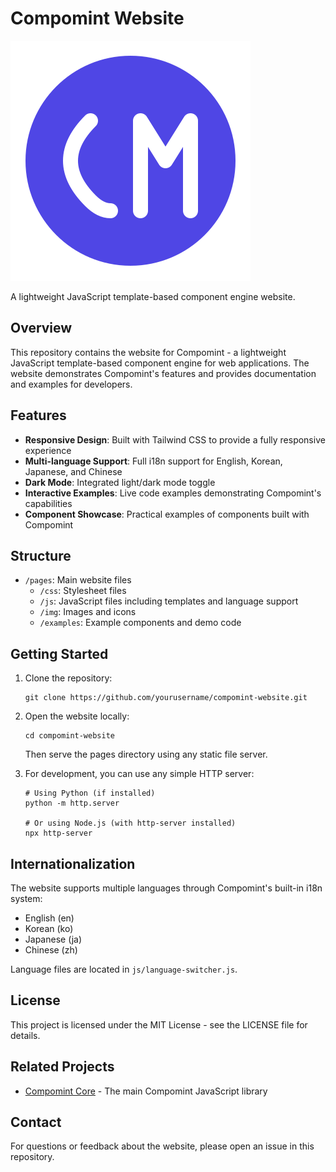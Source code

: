 # Compomint Website

![Compomint Logo](img/favicon.svg)

A lightweight JavaScript template-based component engine website.

## Overview

This repository contains the website for Compomint - a lightweight JavaScript template-based component engine for web applications. The website demonstrates Compomint's features and provides documentation and examples for developers.

## Features

- **Responsive Design**: Built with Tailwind CSS to provide a fully responsive experience
- **Multi-language Support**: Full i18n support for English, Korean, Japanese, and Chinese
- **Dark Mode**: Integrated light/dark mode toggle
- **Interactive Examples**: Live code examples demonstrating Compomint's capabilities
- **Component Showcase**: Practical examples of components built with Compomint

## Structure

- `/pages`: Main website files
  - `/css`: Stylesheet files
  - `/js`: JavaScript files including templates and language support
  - `/img`: Images and icons
  - `/examples`: Example components and demo code

## Getting Started

1. Clone the repository:
   ```
   git clone https://github.com/yourusername/compomint-website.git
   ```

2. Open the website locally:
   ```
   cd compomint-website
   ```
   Then serve the pages directory using any static file server.

3. For development, you can use any simple HTTP server:
   ```
   # Using Python (if installed)
   python -m http.server
   
   # Or using Node.js (with http-server installed)
   npx http-server
   ```

## Internationalization

The website supports multiple languages through Compomint's built-in i18n system:

- English (en)
- Korean (ko)
- Japanese (ja)
- Chinese (zh)

Language files are located in `js/language-switcher.js`.


## License

This project is licensed under the MIT License - see the LICENSE file for details.

## Related Projects

- [Compomint Core](https://github.com/kurukona/compomint) - The main Compomint JavaScript library

## Contact

For questions or feedback about the website, please open an issue in this repository.